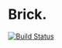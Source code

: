 # Brick.

[![Build Status](https://travis-ci.org/brickrb/www.svg)](https://travis-ci.org/brickrb/www)
